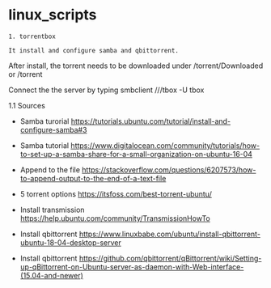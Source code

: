 # linux_scripts


	1. torrentbox

    It install and configure samba and qbittorrent.

After install, the torrent needs to be downloaded under /torrent/Downloaded or /torrent

Connect the the server by typing smbclient //<serverIP>/tbox -U tbox

1.1 Sources

- Samba turorial
https://tutorials.ubuntu.com/tutorial/install-and-configure-samba#3

- Samba tutorial
https://www.digitalocean.com/community/tutorials/how-to-set-up-a-samba-share-for-a-small-organization-on-ubuntu-16-04

- Append to the file
https://stackoverflow.com/questions/6207573/how-to-append-output-to-the-end-of-a-text-file

- 5 torrent options
https://itsfoss.com/best-torrent-ubuntu/

- Install transmission
https://help.ubuntu.com/community/TransmissionHowTo

- Install qbittorrent
https://www.linuxbabe.com/ubuntu/install-qbittorrent-ubuntu-18-04-desktop-server

- Install qbittorrent
https://github.com/qbittorrent/qBittorrent/wiki/Setting-up-qBittorrent-on-Ubuntu-server-as-daemon-with-Web-interface-(15.04-and-newer)